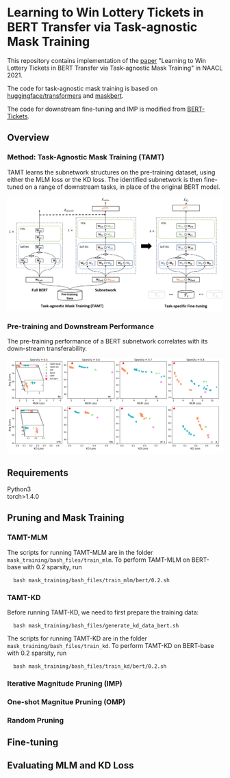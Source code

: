 # Learning to Win Lottery Tickets in BERT Transfer via Task-agnostic Mask Training

This repository contains implementation of the [paper](https://openreview.net/forum?id=BRelke4S5l9) "Learning to Win Lottery Tickets in BERT Transfer via Task-agnostic Mask Training" in NAACL 2021.

The code for task-agnostic mask training is based on [huggingface/transformers](https://github.com/huggingface/transformers) and [maskbert](https://github.com/ptlmasking/maskbert).

The code for downstream fine-tuning and IMP is modified from [BERT-Tickets](https://github.com/VITA-Group/BERT-Tickets).


## Overview

### Method: Task-Agnostic Mask Training (TAMT)

TAMT learns the subnetwork structures on the pre-training dataset, using either the MLM loss or the KD loss. The identified subnetwork is then fine-tuned on a range of downstream tasks, in place of the original BERT model.

![](./figures/method.png)

### Pre-training and Downstream Performance

The pre-training performance of a BERT subnetwork correlates with its down-stream transferability.

![](./figures/loss_acc.PNG)



## Requirements

Python3 <br />
torch>1.4.0 <br />


## Pruning and Mask Training

### TAMT-MLM
The scripts for running TAMT-MLM are in the folder `mask_training/bash_files/train_mlm`. 
To perform TAMT-MLM on BERT-base with 0.2 sparsity, run
```
  bash mask_training/bash_files/train_mlm/bert/0.2.sh
```

### TAMT-KD
Before running TAMT-KD, we need to first prepare the training data:
```
  bash mask_training/bash_files/generate_kd_data_bert.sh
```

The scripts for running TAMT-KD are in the folder `mask_training/bash_files/train_kd`. 
To perform TAMT-KD on BERT-base with 0.2 sparsity, run
```
  bash mask_training/bash_files/train_kd/bert/0.2.sh
```

### Iterative Magnitude Pruning (IMP)

### One-shot Magnitue Pruning (OMP)

### Random Pruning


## Fine-tuning



## Evaluating MLM and KD Loss
